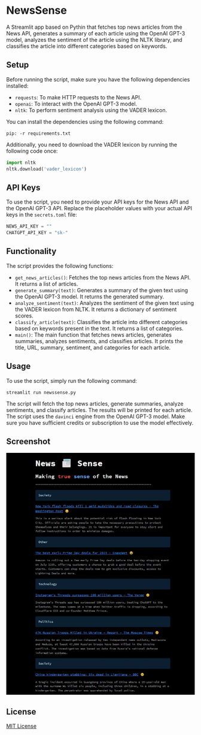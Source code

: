 # NewsSense
A Streamlit app based on Pythin that fetches top news articles from the News API, generates a summary of each article using the OpenAI GPT-3 model, analyzes the sentiment of the article using the NLTK library, and classifies the article into different categories based on keywords.

## Setup
Before running the script, make sure you have the following dependencies installed:
- `requests`: To make HTTP requests to the News API.
- `openai`: To interact with the OpenAI GPT-3 model.
- `nltk`: To perform sentiment analysis using the VADER lexicon.

You can install the dependencies using the following command:
```
pip: -r requirements.txt
```

Additionally, you need to download the VADER lexicon by running the following code once:
```python
import nltk
nltk.download('vader_lexicon')
```

## API Keys
To use the script, you need to provide your API keys for the News API and the OpenAI GPT-3 API. Replace the placeholder values with your actual API keys in the `secrets.toml` file:
```python
NEWS_API_KEY = ""
CHATGPT_API_KEY = "sk-"
```

## Functionality
The script provides the following functions:
- `get_news_articles()`: Fetches the top news articles from the News API. It returns a list of articles.
- `generate_summary(text)`: Generates a summary of the given text using the OpenAI GPT-3 model. It returns the generated summary.
- `analyze_sentiment(text)`: Analyzes the sentiment of the given text using the VADER lexicon from NLTK. It returns a dictionary of sentiment scores.
- `classify_article(text)`: Classifies the article into different categories based on keywords present in the text. It returns a list of categories.
- `main()`: The main function that fetches news articles, generates summaries, analyzes sentiments, and classifies articles. It prints the title, URL, summary, sentiment, and categories for each article.

## Usage
To use the script, simply run the following command:
```
streamlit run newssense.py
```
The script will fetch the top news articles, generate summaries, analyze sentiments, and classify articles. The results will be printed for each article. The script uses the `davinci` engine from the OpenAI GPT-3 model. Make sure you have sufficient credits or subscription to use the model effectively.

## Screenshot
![Screenshot](screenshot.JPG)

## License
[MIT License](https://github.com/tanmaychk/news-sense/blob/main/LICENSE)
